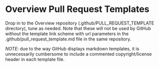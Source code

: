 <!--
 Copyright (C) 2024 Innovate for Vegas Foundation
 
 This file is part of doc-agile-for-volunteers.
 
 doc-agile-for-volunteers is free software: you can redistribute it and/or modify
 it under the terms of the GNU General Public License as published by
 the Free Software Foundation, either version 3 of the License, or
 (at your option) any later version.
 
 doc-agile-for-volunteers is distributed in the hope that it will be useful,
 but WITHOUT ANY WARRANTY; without even the implied warranty of
 MERCHANTABILITY or FITNESS FOR A PARTICULAR PURPOSE.  See the
 GNU General Public License for more details.
 
 You should have received a copy of the GNU General Public License
 along with doc-agile-for-volunteers.  If not, see <https://www.gnu.org/licenses/>.
-->

# Overview Pull Request Templates

Drop in to the Overview repository (.github/PULL_REQUEST_TEMPLATE directory), tune as needed.
Note that these will not be used by GitHub without the template link scheme with url parameters
in the .github/pull_request_template.md file in the same repository.

*NOTE*: due to the way GitHub displays markdown templates, it is unnecessarily cumbersome to include
a commented copyright/license header in each template file.
